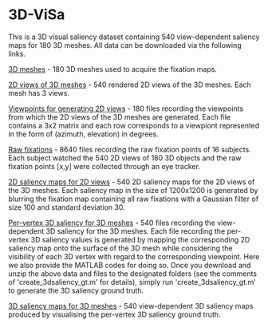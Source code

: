 # 3D-ViSa
This is a 3D visual saliency dataset containing 540 view-dependent saliency maps for 180 3D meshes. All data can be downloaded via the following links.

[3D meshes](https://drive.google.com/file/d/1EDrzJaQQs6_oDR2GyMXUFMceOdSj3gn9/view?usp=sharing) - 180 3D meshes used to acquire the fixation maps.

[2D views of 3D meshes](https://drive.google.com/file/d/1ZrvMnEIJ-yVzKKQZe7nksV4nraDP8JT8/view?usp=share_link) - 540 rendered 2D views of the 3D meshes. Each mesh has 3 views.

[Viewpoints for generating 2D views](https://drive.google.com/file/d/1FI19eqOlXFyELG9N9nC1vKQMKzRQU2sP/view?usp=sharing) - 180 files recording the viewpoints from which the 2D views of the 3D meshes are generated. Each file contains a 3x2 matrix and each row corresponds to a viewpiont represented in the form of (azimuth, elevation) in degrees.

[Raw fixations](https://drive.google.com/file/d/1BCaNrAJZZoIhC0-29-h5eRmpMuh60YTO/view?usp=sharing) - 8640 files recording the raw fixation points of 16 subjects. Each subject watched the 540 2D views of 180 3D objects and the raw fixation points [x,y] were collected through an eye tracker.

[2D saliency maps for 2D views](https://drive.google.com/file/d/1IYPmHzV7RMVVuDL2OcuA5ag7cCfp8a1H/view?usp=sharing) - 540 2D saliency maps for the 2D views of the 3D meshes. Each saliency map in the size of 1200x1200 is generated by blurring the fixation map containing all raw fixations with a Gaussian filter of size 100 and standard deviation 30.

[Per-vertex 3D saliency for 3D meshes](https://drive.google.com/file/d/1xpoEd8HTAQKfXzZN9RUsD27svZ5SEB4j/view?usp=sharing) - 540 files recording the view-dependent 3D saliency for the 3D meshes. Each file recording the per-vertex 3D saliency values is generated by mapping the corresponding 2D saliency map onto the surface of the 3D mesh while considering the visibility of each 3D vertex with regard to the corresponding viewpoint. Here we also provide the MATLAB codes for doing so. Once you download and unzip the above data and files to the designated folders (see the comments of 'create_3dsaliency_gt.m' for details), simply run 'create_3dsaliency_gt.m' to generate the 3D saliency ground truth.   

[3D saliency maps for 3D meshes](https://drive.google.com/file/d/1u8sTflbdHYduWOqodY_Dvi_PhRUV0bZY/view?usp=sharing) - 540 view-dependent 3D saliency maps produced by visualising the per-vertex 3D saliency ground truth.

